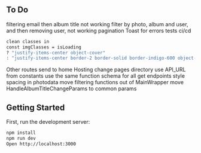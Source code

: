 ## To Do

filtering email then album title not working
filter by photo, album and user, and then removing user, not working
pagination
Toast for errors
tests
ci/cd
```bash
clean classes in
const imgClasses = isLoading
? "justify-items-center object-cover"
: "justify-items-center border-2 border-solid border-indigo-600 object-cover";
```
Other routes send to home
Hosting
change pages directory
use API_URL from constants
use the same function schema for all get endpoints
style spacing in photodata
move filtering functions out of MainWrapper
move HandleAlbumTitleChangeParams to common params

## Getting Started

First, run the development server:

```bash
npm install
npm run dev
Open http://localhost:3000
```
